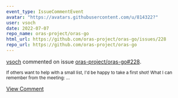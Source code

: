 ```yaml
---
event_type: IssueCommentEvent
avatar: "https://avatars.githubusercontent.com/u/814322?"
user: vsoch
date: 2022-07-07
repo_name: oras-project/oras-go
html_url: https://github.com/oras-project/oras-go/issues/228
repo_url: https://github.com/oras-project/oras-go
---
```


<a href='https://github.com/vsoch' target='_blank'>vsoch</a> commented on issue <a href='https://github.com/oras-project/oras-go/issues/228' target='_blank'>oras-project/oras-go#228</a>.

<small>If others want to help with a small list, I'd be happy to take a first shot! What I can remember from the meeting:...</small>

<a href='https://github.com/oras-project/oras-go/issues/228' target='_blank'>View Comment</a>
